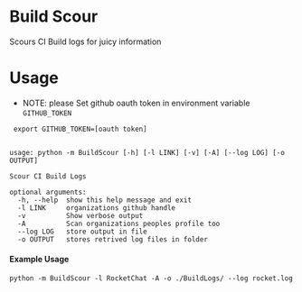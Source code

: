 # Build Scour
Scours CI Build logs for juicy information

# Usage

* NOTE: please Set github oauth token in environment variable `GITHUB_TOKEN` 

```
 export GITHUB_TOKEN=[oauth token]
```


```

usage: python -m BuildScour [-h] [-l LINK] [-v] [-A] [--log LOG] [-o OUTPUT]

Scour CI Build Logs

optional arguments:
  -h, --help  show this help message and exit
  -l LINK     organizations github handle
  -v          Show verbose output
  -A          Scan organizations peoples profile too
  --log LOG   store output in file
  -o OUTPUT   stores retrived log files in folder

```

#### Example Usage

```
python -m BuildScour -l RocketChat -A -o ./BuildLogs/ --log rocket.log
````